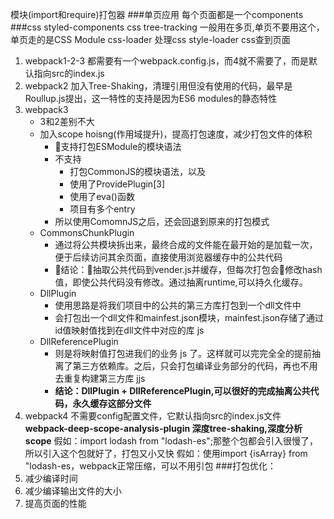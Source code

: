 模块(import和require)打包器
###单页应用
    每个页面都是一个components
###css
    styled-components
    css tree-tracking
        一般用在多页,单页不要用这个，单页走的是CSS Module
    css-loader
        处理css
    style-loader
        css查到页面
1. webpack1-2-3
    都需要有一个webpack.config.js，而4就不需要了，而是默认指向src的index.js
1. webpack2
    加入Tree-Shaking，清理引用但没有使用的代码，最早是Roullup.js提出，这一特性的支持是因为ES6 modules的静态特性
1. webpack3
    - 3和2差别不大
    - 加入scope hoisng(作用域提升)，提高打包速度，减少打包文件的体积
        - 支持打包ESModule的模块语法
        - 不支持
            - 打包CommonJS的模块语法，以及
            - 使用了ProvidePlugin[3]
            - 使用了eva()函数
            - 项目有多个entry
        - 所以使用ComomnJS之后，还会回退到原来的打包模式
    - CommonsChunkPlugin
        - 通过将公共模块拆出来，最终合成的文件能在最开始的是加载一次，便于后续访问其余页面，直接使用浏览器缓存中的公共代码
        - 结论：抽取公共代码到vender.js并缓存，但每次打包会修改hash值，即使公共代码没有修改。通过抽离runtime,可以持久化缓存。
    - DllPlugin
        - 使用思路是将我们项目中的公共的第三方库打包到一个dll文件中
        - 会打包出一个dll文件和mainfest.json模块，mainfest.json存储了通过id值映射值找到在dll文件中对应的库 js
    - DllReferencePlugin
        - 则是将映射值打包进我们的业务 js 了。这样就可以完完全全的提前抽离了第三方依赖库。之后，只会打包编译业务部分的代码，再也不用去重复构建第三方库 jjs
        - **结论：DllPlugin + DllReferencePlugin,可以很好的完成抽离公共代码，永久缓存这部分文件**
1. webpack4
    不需要config配置文件，它默认指向src的index.js文件
    **webpack-deep-scope-analysis-plugin
        深度tree-shaking,深度分析scope**
        假如：import lodash from "lodash-es";那整个包都会引入很慢了，所以引入这个包就好了，打包又小又快
        假如：使用import {isArray} from "lodash-es，webpack正常压缩，可以不用引包
###打包优化：
1. 减少编译时间
1. 减少编译输出文件的大小
1. 提高页面的性能